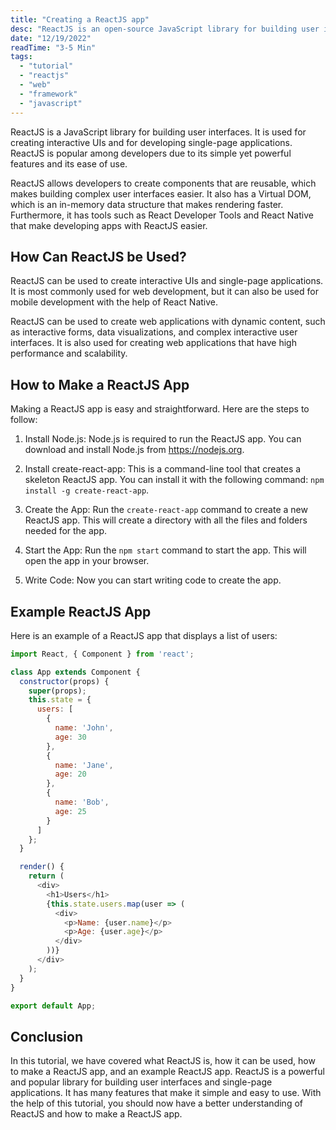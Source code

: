 ```yaml
---
title: "Creating a ReactJS app"
desc: "ReactJS is an open-source JavaScript library for building user interfaces. It is used for creating interactive UIs and for developing single-page applications. ReactJS is popular among developers due to its simple yet powerful features and its ease of use. In this tutorial, we will cover what ReactJS is, how it can be used, how to make a ReactJS app, and an example ReactJS app."
date: "12/19/2022"
readTime: "3-5 Min"
tags:
  - "tutorial"
  - "reactjs"
  - "web"
  - "framework"
  - "javascript"
---
```


ReactJS is a JavaScript library for building user interfaces. It is used for creating interactive UIs and for developing single-page applications. ReactJS is popular among developers due to its simple yet powerful features and its ease of use.

ReactJS allows developers to create components that are reusable, which makes building complex user interfaces easier. It also has a Virtual DOM, which is an in-memory data structure that makes rendering faster. Furthermore, it has tools such as React Developer Tools and React Native that make developing apps with ReactJS easier.

## How Can ReactJS be Used?

ReactJS can be used to create interactive UIs and single-page applications. It is most commonly used for web development, but it can also be used for mobile development with the help of React Native.

ReactJS can be used to create web applications with dynamic content, such as interactive forms, data visualizations, and complex interactive user interfaces. It is also used for creating web applications that have high performance and scalability.

## How to Make a ReactJS App

Making a ReactJS app is easy and straightforward. Here are the steps to follow:

1. Install Node.js: Node.js is required to run the ReactJS app. You can download and install Node.js from https://nodejs.org.

2. Install create-react-app: This is a command-line tool that creates a skeleton ReactJS app. You can install it with the following command: `npm install -g create-react-app`.

3. Create the App: Run the `create-react-app` command to create a new ReactJS app. This will create a directory with all the files and folders needed for the app.

4. Start the App: Run the `npm start` command to start the app. This will open the app in your browser.

5. Write Code: Now you can start writing code to create the app.

## Example ReactJS App

Here is an example of a ReactJS app that displays a list of users:

```javascript
import React, { Component } from 'react';

class App extends Component {
  constructor(props) {
    super(props);
    this.state = {
      users: [
        {
          name: 'John',
          age: 30
        },
        {
          name: 'Jane',
          age: 20
        },
        {
          name: 'Bob',
          age: 25
        }
      ]
    };
  }

  render() {
    return (
      <div>
        <h1>Users</h1>
        {this.state.users.map(user => (
          <div>
            <p>Name: {user.name}</p>
            <p>Age: {user.age}</p>
          </div>
        ))}
      </div>
    );
  }
}

export default App;
```

## Conclusion

In this tutorial, we have covered what ReactJS is, how it can be used, how to make a ReactJS app, and an example ReactJS app. ReactJS is a powerful and popular library for building user interfaces and single-page applications. It has many features that make it simple and easy to use. With the help of this tutorial, you should now have a better understanding of ReactJS and how to make a ReactJS app.